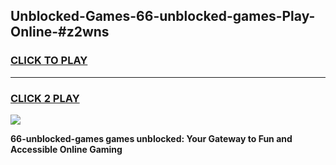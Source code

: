 
## Unblocked-Games-66-unblocked-games-Play-Online-#z2wns
<h3>
<a href="https://premium.freeplayer.one?title=66-unblocked-games&ref=27F">CLICK TO PLAY</a></h3>
<hr>

<h3>
<a href="https://premium.freeplayer.one?title=66-unblocked-games&ref=27F">CLICK 2 PLAY</a>
  
</h3>

<a href="https://premium.freeplayer.one?title=66-unblocked-games&ref=27F"><img src="https://clearcache.store/games.png"></a>


**66-unblocked-games games unblocked: Your Gateway to Fun and Accessible Online Gaming**
